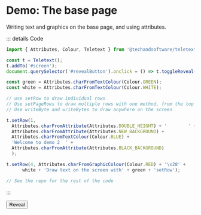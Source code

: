 # Demo: The base page

Writing text and graphics on the base page, and using attributes.

::: details Code
```javascript
import { Attributes, Colour, Teletext } from '@techandsoftware/teletext';

const t = Teletext();
t.addTo('#screen');
document.querySelector('#revealButton').onclick = () => t.toggleReveal();

const green = Attributes.charFromTextColour(Colour.GREEN);
const white = Attributes.charFromTextColour(Colour.WHITE);

// use setRow to draw individual rows
// Use setPageRows to draw multiple rows with one method, from the top of the screen
// Use writeByte and writeBytes to draw anywhere on the screen

t.setRow(1, 
  Attributes.charFromAttribute(Attributes.DOUBLE_HEIGHT) + '        ' +
  Attributes.charFromAttribute(Attributes.NEW_BACKGROUND) +
  Attributes.charFromTextColour(Colour.BLUE) +
  'Welcome to demo 2  ' +
  Attributes.charFromAttribute(Attributes.BLACK_BACKGROUND)
  );

t.setRow(4, Attributes.charFromGraphicColour(Colour.RED) + '\x28' +
      white + 'Draw text on the screen with' + green + 'setRow');

// See the repo for the rest of the code
```
:::

<button id="revealButton">Reveal</button>

<ClientOnly>
<div id="screen"></div>

<script setup>
import { runDemoInVitepress } from './runDemoCodeHelper.js';
import { Attributes, Colour, Teletext } from '@techandsoftware/teletext';

runDemoInVitepress(() => {

    const t = Teletext();
    t.addTo('#screen');
    document.querySelector('#revealButton').onclick = () => t.toggleReveal();

    const green = Attributes.charFromTextColour(Colour.GREEN);
    const white = Attributes.charFromTextColour(Colour.WHITE);

    // use setRow to draw individual rows. However, it's quite laborious
    // Use setPageRows to draw multiple rows with one method, from the top of the screen
    // Use writeByte and writeBytes to draw anywhere on the screen

    t.setRow(1, 
      Attributes.charFromAttribute(Attributes.DOUBLE_HEIGHT) + '        ' +
      Attributes.charFromAttribute(Attributes.NEW_BACKGROUND) +
      Attributes.charFromTextColour(Colour.BLUE) +
      'Welcome to demo 2  ' +
      Attributes.charFromAttribute(Attributes.BLACK_BACKGROUND)
    );

    t.setRow(4, Attributes.charFromGraphicColour(Colour.RED) + '\x28' +
      white + 'Draw text on the screen with' + green + 'setRow');

    t.setRow(5, Attributes.charFromGraphicColour(Colour.YELLOW) + '\x28' +
      white + 'Use' + green + 'charFromTextColour' + white + 'and');

    t.setRow(6, green + '  charFromGraphicColour' + white + 'to switch');

    t.setRow(7, '   between G0 and G1 (mosaic) sets');

    t.setRow(8, Attributes.charFromGraphicColour(Colour.RED) + '\x28 ' + 
      Attributes.charFromAttribute(Attributes.NEW_BACKGROUND) +
      white + 'Changing the fg and bg colours ');

    t.setRow(9, '  ' + Attributes.charFromGraphicColour(Colour.RED) + 
      Attributes.charFromAttribute(Attributes.NEW_BACKGROUND) +
      white + 'uses 3 attributes');

    t.setRow(11,
      Attributes.charFromAttribute(Attributes.FLASH) + Attributes.charFromTextColour(Colour.RED) + 'This text is flashing');

    // conceal resets if colour is changed requiring it to be applied again
    t.setRow(12, Attributes.charFromAttribute(Attributes.CONCEAL) + ' This text is concealed' +
      Attributes.charFromTextColour(Colour.YELLOW) +
      Attributes.charFromAttribute(Attributes.CONCEAL) + '(")>');

    t.setRow(14, Attributes.charFromGraphicColour(Colour.YELLOW) + '\x28' +
       white + 'The next row has contiguous mosaics');

    // Using character codes directly to draw the graphics
    // These use the G1 set. They are contiguous by default
    t.setRow(15, Attributes.charFromGraphicColour(Colour.CYAN) +
      '   \x24\x31\x24\x31\x66\x66\x66\x3d\x77\x7f\x35');

    t.setRow(17, Attributes.charFromGraphicColour(Colour.RED) + '\x28' +
       white + 'The next row has separated mosaics');

    t.setRow(18, Attributes.charFromAttribute(Attributes.SEPARATED_GRAPHICS) +
      Attributes.charFromGraphicColour(Colour.CYAN) +
        '  \x24\x31\x24\x31\x66\x66\x66\x3d\x77\x7f\x35');

    t.setRow(20, Attributes.charFromGraphicColour(Colour.YELLOW) + '\x28' +
       white + 'Mosaics rendered with SVG graphics')
    t.setRow(21, '   by default');

    t.setRow(24, Attributes.charFromTextColour(Colour.MAGENTA) +
      Attributes.charFromAttribute(Attributes.NEW_BACKGROUND) +
      white + 'Press REVEAL to show concealed text');


    return () => t.destroy(); // cleanup after unmount in vitepress
});
    
</script>
</ClientOnly>
